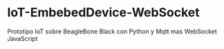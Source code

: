 # IoT-EmbebedDevice-WebSocket
Prototipo IoT sobre BeagleBone Black con Python y Mqtt mas WebSocket JavaScript
